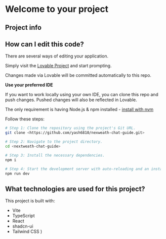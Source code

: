 # Welcome to your  project

## Project info


## How can I edit this code?

There are several ways of editing your application.

Simply visit the [Lovable Project](https://lovable.dev/projects/a81f6fe0-708e-4771-9d4b-519c38322257) and start prompting.

Changes made via Lovable will be committed automatically to this repo.

**Use your preferred IDE**

If you want to work locally using your own IDE, you can clone this repo and push changes. Pushed changes will also be reflected in Lovable.

The only requirement is having Node.js & npm installed - [install with nvm](https://github.com/nvm-sh/nvm#installing-and-updating)

Follow these steps:

```sh
# Step 1: Clone the repository using the project's Git URL.
git clone <https://github.com/yash6810/nexweath-chat-guide.git>

# Step 2: Navigate to the project directory.
cd <nextweath-chat-guide>

# Step 3: Install the necessary dependencies.
npm i

# Step 4: Start the development server with auto-reloading and an instant preview.
npm run dev
```


## What technologies are used for this project?

This project is built with:

- Vite
- TypeScript
- React
- shadcn-ui
- Tailwind CSS
)
